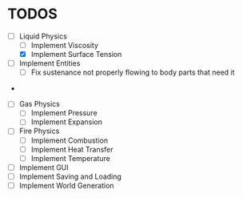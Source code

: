 # TODOS

- [ ] Liquid Physics
  - [ ] Implement Viscosity
  - [x] Implement Surface Tension

- [ ] Implement Entities
  - [ ] Fix sustenance not properly flowing to body parts that need it
- 
- [ ] Gas Physics
    - [ ] Implement Pressure
    - [ ] Implement Expansion

- [ ] Fire Physics
    - [ ] Implement Combustion
    - [ ] Implement Heat Transfer
    - [ ] Implement Temperature

- [ ] Implement GUI
- [ ] Implement Saving and Loading
- [ ] Implement World Generation
